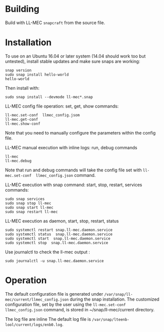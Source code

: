 # Building

Build with LL-MEC `snapcraft` from the source file.

# Installation

To use on an Ubuntu 16.04 or later system (14.04 should work too but untested),
install stable updates and make sure snaps are working:
```shell
snap version
sudo snap install hello-world
hello-world
```

Then install with:
```shell
sudo snap install --devmode ll-mec*.snap
```

LL-MEC config file operation: set, get, show commands:
```shell
ll-mec.set-conf  llmec_config.jsom
ll-mec.get-conf
ll-mec.show-conf
```
Note that you need to manually configure the parameters within the config file.

LL-MEC  manual execution with inline logs: run, debug commands
```shell
ll-mec 
ll-mec.debug
```
Note that run and debug commands will take the config file set with `ll-mec.set-conf  llmec_config.json` command.

LL-MEC  execution with snap command: start, stop, restart, services commands:
```shell
sudo snap services
sudo snap stop ll-mec
sudo snap start ll-mec
sudo snap restart ll-mec
```

LL-MEC execution as daemon, start, stop, restart, status
```shell
sudo systemctl restart snap.ll-mec.daemon.service
sudo systemctl status  snap.ll-mec.daemon.service
sudo systemctl start  snap.ll-mec.daemon.service
sudo systemctl stop  snap.ll-mec.daemon.service
```

Use journalctl to check the ll-mec output :
```shell
sudo journalctl -u snap.ll-mec.daemon.service
```

# Operation

The default configuration file is generated under
`/var/snap/ll-mec/current/llmec_config.json`  during the snap installation.
The customized configuration file, set by the user using the `ll-mec.set-conf  llmec_config.json` command, is stored in ~/snap/ll-mec/current directory.

The log file are inline
The default log file is `/var/snap/lteenb-lool/current/logs/enb0.log`.




